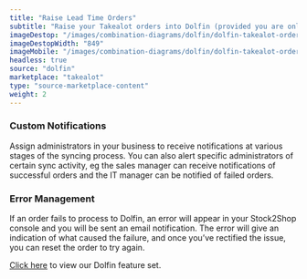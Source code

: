 ```yaml
---
title: "Raise Lead Time Orders"
subtitle: "Raise your Takealot orders into Dolfin (provided you are only doing lead time orders)."
imageDestop: "/images/combination-diagrams/dolfin/dolfin-takealot-orders.svg"
imageDestopWidth: "849"
imageMobile: "/images/combination-diagrams/dolfin/dolfin-takealot-orders.svg"
headless: true
source: "dolfin"
marketplace: "takealot"
type: "source-marketplace-content"
weight: 2
---
```


### Custom Notifications
Assign administrators in your business to receive notifications at various stages of the syncing process. You can also alert specific administrators of certain sync activity, eg the sales manager can receive notifications of successful orders and the IT manager can be notified of failed orders.

### Error Management
If an order fails to process to Dolfin, an error will appear in your Stock2Shop console and you will be sent an email notification. The error will give an indication of what caused the failure, and once you’ve rectified the issue, you can reset the order to try again.

[Click here](/help/features/dolfin/ "Dolfin Features") to view our Dolfin feature set.